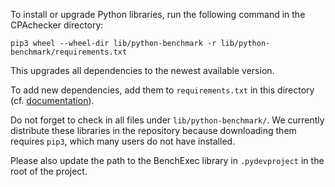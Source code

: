 To install or upgrade Python libraries, run the following command in the CPAchecker directory:

```
pip3 wheel --wheel-dir lib/python-benchmark -r lib/python-benchmark/requirements.txt
```

This upgrades all dependencies to the newest available version.

To add new dependencies, add them to `requirements.txt` in this directory
(cf. [documentation](https://pip.readthedocs.org/en/stable/user_guide/#requirements-files)).

Do not forget to check in all files under `lib/python-benchmark/`.
We currently distribute these libraries in the repository
because downloading them requires `pip3`, which many users do not have installed.

Please also update the path to the BenchExec library in
`.pydevproject` in the root of the project.
